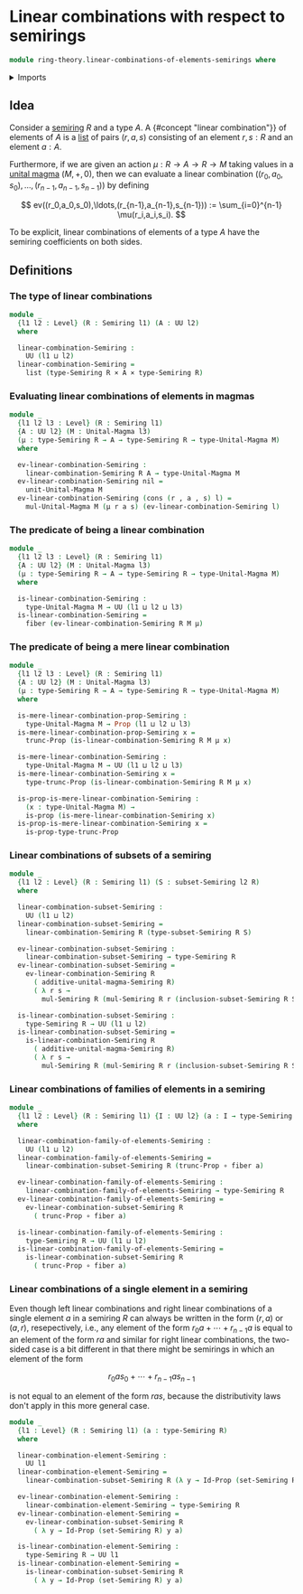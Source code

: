 # Linear combinations with respect to semirings

```agda
module ring-theory.linear-combinations-of-elements-semirings where
```

<details><summary>Imports</summary>

```agda
open import foundation.cartesian-product-types
open import foundation.dependent-pair-types
open import foundation.fibers-of-maps
open import foundation.function-types
open import foundation.propositional-truncations
open import foundation.propositions
open import foundation.sets
open import foundation.universe-levels

open import ring-theory.semirings
open import ring-theory.subsets-semirings

open import lists.lists

open import structured-types.magmas
```

</details>

## Idea

Consider a [semiring](ring-theory.semirings.md) $R$ and a type $A$. A {#concept "linear combination"}} of elements of $A$ is a [list](lists.lists.md) of pairs $(r,a,s)$ consisting of an element $r,s:R$ and an element $a:A$.

Furthermore, if we are given an action $\mu : R \to A \to R \to M$ taking values in a [unital magma](structured-types.magmas.md) $(M,+,0)$, then we can evaluate a linear combination $((r_0,a_0,s_0),\ldots,(r_{n-1},a_{n-1},s_{n-1}))$ by defining

$$
  ev((r_0,a_0,s_0),\ldots,(r_{n-1},a_{n-1},s_{n-1})) :=
  \sum_{i=0}^{n-1} \mu(r_i,a_i,s_i).
$$

To be explicit, linear combinations of elements of a type $A$ have the semiring coefficients on both sides.

## Definitions

### The type of linear combinations

```agda
module _
  {l1 l2 : Level} (R : Semiring l1) (A : UU l2)
  where

  linear-combination-Semiring :
    UU (l1 ⊔ l2)
  linear-combination-Semiring =
    list (type-Semiring R × A × type-Semiring R)
```

### Evaluating linear combinations of elements in magmas

```agda
module _
  {l1 l2 l3 : Level} (R : Semiring l1)
  {A : UU l2} (M : Unital-Magma l3)
  (μ : type-Semiring R → A → type-Semiring R → type-Unital-Magma M)
  where

  ev-linear-combination-Semiring :
    linear-combination-Semiring R A → type-Unital-Magma M
  ev-linear-combination-Semiring nil =
    unit-Unital-Magma M
  ev-linear-combination-Semiring (cons (r , a , s) l) =
    mul-Unital-Magma M (μ r a s) (ev-linear-combination-Semiring l)
```

### The predicate of being a linear combination

```agda
module _
  {l1 l2 l3 : Level} (R : Semiring l1)
  {A : UU l2} (M : Unital-Magma l3)
  (μ : type-Semiring R → A → type-Semiring R → type-Unital-Magma M)
  where

  is-linear-combination-Semiring :
    type-Unital-Magma M → UU (l1 ⊔ l2 ⊔ l3)
  is-linear-combination-Semiring =
    fiber (ev-linear-combination-Semiring R M μ)
```

### The predicate of being a mere linear combination

```agda
module _
  {l1 l2 l3 : Level} (R : Semiring l1)
  {A : UU l2} (M : Unital-Magma l3)
  (μ : type-Semiring R → A → type-Semiring R → type-Unital-Magma M)
  where

  is-mere-linear-combination-prop-Semiring :
    type-Unital-Magma M → Prop (l1 ⊔ l2 ⊔ l3)
  is-mere-linear-combination-prop-Semiring x =
    trunc-Prop (is-linear-combination-Semiring R M μ x)

  is-mere-linear-combination-Semiring :
    type-Unital-Magma M → UU (l1 ⊔ l2 ⊔ l3)
  is-mere-linear-combination-Semiring x =
    type-trunc-Prop (is-linear-combination-Semiring R M μ x)

  is-prop-is-mere-linear-combination-Semiring :
    (x : type-Unital-Magma M) →
    is-prop (is-mere-linear-combination-Semiring x)
  is-prop-is-mere-linear-combination-Semiring x =
    is-prop-type-trunc-Prop
```

### Linear combinations of subsets of a semiring

```agda
module _
  {l1 l2 : Level} (R : Semiring l1) (S : subset-Semiring l2 R)
  where

  linear-combination-subset-Semiring :
    UU (l1 ⊔ l2)
  linear-combination-subset-Semiring =
    linear-combination-Semiring R (type-subset-Semiring R S)

  ev-linear-combination-subset-Semiring :
    linear-combination-subset-Semiring → type-Semiring R
  ev-linear-combination-subset-Semiring =
    ev-linear-combination-Semiring R
      ( additive-unital-magma-Semiring R)
      ( λ r s →
        mul-Semiring R (mul-Semiring R r (inclusion-subset-Semiring R S s)))

  is-linear-combination-subset-Semiring :
    type-Semiring R → UU (l1 ⊔ l2)
  is-linear-combination-subset-Semiring =
    is-linear-combination-Semiring R
      ( additive-unital-magma-Semiring R)
      ( λ r s →
        mul-Semiring R (mul-Semiring R r (inclusion-subset-Semiring R S s)))
```

### Linear combinations of families of elements in a semiring

```agda
module _
  {l1 l2 : Level} (R : Semiring l1) {I : UU l2} (a : I → type-Semiring R)
  where

  linear-combination-family-of-elements-Semiring :
    UU (l1 ⊔ l2)
  linear-combination-family-of-elements-Semiring =
    linear-combination-subset-Semiring R (trunc-Prop ∘ fiber a)

  ev-linear-combination-family-of-elements-Semiring :
    linear-combination-family-of-elements-Semiring → type-Semiring R
  ev-linear-combination-family-of-elements-Semiring =
    ev-linear-combination-subset-Semiring R
      ( trunc-Prop ∘ fiber a)

  is-linear-combination-family-of-elements-Semiring :
    type-Semiring R → UU (l1 ⊔ l2)
  is-linear-combination-family-of-elements-Semiring =
    is-linear-combination-subset-Semiring R
      ( trunc-Prop ∘ fiber a)
```

### Linear combinations of a single element in a semiring

Even though left linear combinations and right linear combinations of a single element $a$ in a semiring $R$ can always be written in the form $(r,a)$ or $(a,r)$, resepectively, i.e., any element of the form $r_0a + \cdots + r_{n-1}a$ is equal to an element of the form $ra$ and similar for right linear combinations, the two-sided case is a bit different in that there might be semirings in which an element of the form

$$
  r_0as_0 + \cdots + r_{n-1}as_{n-1}
$$

is not equal to an element of the form $ras$, because the distributivity laws don't apply in this more general case.

```agda
module _
  {l1 : Level} (R : Semiring l1) (a : type-Semiring R)
  where

  linear-combination-element-Semiring :
    UU l1
  linear-combination-element-Semiring =
    linear-combination-subset-Semiring R (λ y → Id-Prop (set-Semiring R) y a)

  ev-linear-combination-element-Semiring :
    linear-combination-element-Semiring → type-Semiring R
  ev-linear-combination-element-Semiring =
    ev-linear-combination-subset-Semiring R
      ( λ y → Id-Prop (set-Semiring R) y a)

  is-linear-combination-element-Semiring :
    type-Semiring R → UU l1
  is-linear-combination-element-Semiring =
    is-linear-combination-subset-Semiring R
      ( λ y → Id-Prop (set-Semiring R) y a)
```
